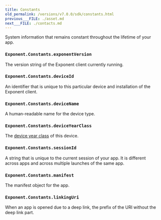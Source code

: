 ```yaml
---
title: Constants
old_permalink: /versions/v7.0.0/sdk/constants.html
previous___FILE: ./asset.md
next___FILE: ./contacts.md
---
```


System information that remains constant throughout the lifetime of your app.

### `Exponent.Constants.exponentVersion`

The version string of the Exponent client currently running.

### `Exponent.Constants.deviceId`

An identifier that is unique to this particular device and installation of the Exponent client.

### `Exponent.Constants.deviceName`

A human-readable name for the device type.

### `Exponent.Constants.deviceYearClass`

The [device year class](https://github.com/facebook/device-year-class) of this device.

### `Exponent.Constants.sessionId`

A string that is unique to the current session of your app. It is different across apps and across multiple launches of the same app.

### `Exponent.Constants.manifest`

The manifest object for the app.

### `Exponent.Constants.linkingUri`

When an app is opened due to a deep link, the prefix of the URI without the deep link part.
